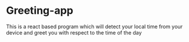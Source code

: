 # Greeting-app
This is a react based program which will detect your local time from your device and greet you with respect to the time of the day
